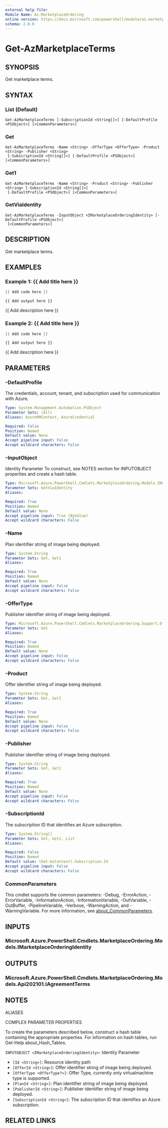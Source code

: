 ```yaml
---
external help file:
Module Name: Az.MarketplaceOrdering
online version: https://docs.microsoft.com/powershell/module/az.marketplaceordering/get-azmarketplaceterms
schema: 2.0.0
---
```


# Get-AzMarketplaceTerms

## SYNOPSIS
Get marketplace terms.

## SYNTAX

### List (Default)
```
Get-AzMarketplaceTerms [-SubscriptionId <String[]>] [-DefaultProfile <PSObject>] [<CommonParameters>]
```

### Get
```
Get-AzMarketplaceTerms -Name <String> -OfferType <OfferType> -Product <String> -Publisher <String>
 [-SubscriptionId <String[]>] [-DefaultProfile <PSObject>] [<CommonParameters>]
```

### Get1
```
Get-AzMarketplaceTerms -Name <String> -Product <String> -Publisher <String> [-SubscriptionId <String[]>]
 [-DefaultProfile <PSObject>] [<CommonParameters>]
```

### GetViaIdentity
```
Get-AzMarketplaceTerms -InputObject <IMarketplaceOrderingIdentity> [-DefaultProfile <PSObject>]
 [<CommonParameters>]
```

## DESCRIPTION
Get marketplace terms.

## EXAMPLES

### Example 1: {{ Add title here }}
```powershell
{{ Add code here }}
```

```output
{{ Add output here }}
```

{{ Add description here }}

### Example 2: {{ Add title here }}
```powershell
{{ Add code here }}
```

```output
{{ Add output here }}
```

{{ Add description here }}

## PARAMETERS

### -DefaultProfile
The credentials, account, tenant, and subscription used for communication with Azure.

```yaml
Type: System.Management.Automation.PSObject
Parameter Sets: (All)
Aliases: AzureRMContext, AzureCredential

Required: False
Position: Named
Default value: None
Accept pipeline input: False
Accept wildcard characters: False
```

### -InputObject
Identity Parameter
To construct, see NOTES section for INPUTOBJECT properties and create a hash table.

```yaml
Type: Microsoft.Azure.PowerShell.Cmdlets.MarketplaceOrdering.Models.IMarketplaceOrderingIdentity
Parameter Sets: GetViaIdentity
Aliases:

Required: True
Position: Named
Default value: None
Accept pipeline input: True (ByValue)
Accept wildcard characters: False
```

### -Name
Plan identifier string of image being deployed.

```yaml
Type: System.String
Parameter Sets: Get, Get1
Aliases:

Required: True
Position: Named
Default value: None
Accept pipeline input: False
Accept wildcard characters: False
```

### -OfferType
Publisher identifier string of image being deployed.

```yaml
Type: Microsoft.Azure.PowerShell.Cmdlets.MarketplaceOrdering.Support.OfferType
Parameter Sets: Get
Aliases:

Required: True
Position: Named
Default value: None
Accept pipeline input: False
Accept wildcard characters: False
```

### -Product
Offer identifier string of image being deployed.

```yaml
Type: System.String
Parameter Sets: Get, Get1
Aliases:

Required: True
Position: Named
Default value: None
Accept pipeline input: False
Accept wildcard characters: False
```

### -Publisher
Publisher identifier string of image being deployed.

```yaml
Type: System.String
Parameter Sets: Get, Get1
Aliases:

Required: True
Position: Named
Default value: None
Accept pipeline input: False
Accept wildcard characters: False
```

### -SubscriptionId
The subscription ID that identifies an Azure subscription.

```yaml
Type: System.String[]
Parameter Sets: Get, Get1, List
Aliases:

Required: False
Position: Named
Default value: (Get-AzContext).Subscription.Id
Accept pipeline input: False
Accept wildcard characters: False
```

### CommonParameters
This cmdlet supports the common parameters: -Debug, -ErrorAction, -ErrorVariable, -InformationAction, -InformationVariable, -OutVariable, -OutBuffer, -PipelineVariable, -Verbose, -WarningAction, and -WarningVariable. For more information, see [about_CommonParameters](http://go.microsoft.com/fwlink/?LinkID=113216).

## INPUTS

### Microsoft.Azure.PowerShell.Cmdlets.MarketplaceOrdering.Models.IMarketplaceOrderingIdentity

## OUTPUTS

### Microsoft.Azure.PowerShell.Cmdlets.MarketplaceOrdering.Models.Api202101.IAgreementTerms

## NOTES

ALIASES

COMPLEX PARAMETER PROPERTIES

To create the parameters described below, construct a hash table containing the appropriate properties. For information on hash tables, run Get-Help about_Hash_Tables.


`INPUTOBJECT <IMarketplaceOrderingIdentity>`: Identity Parameter
  - `[Id <String>]`: Resource identity path
  - `[OfferId <String>]`: Offer identifier string of image being deployed.
  - `[OfferType <OfferType?>]`: Offer Type, currently only virtualmachine type is supported.
  - `[PlanId <String>]`: Plan identifier string of image being deployed.
  - `[PublisherId <String>]`: Publisher identifier string of image being deployed.
  - `[SubscriptionId <String>]`: The subscription ID that identifies an Azure subscription.

## RELATED LINKS

